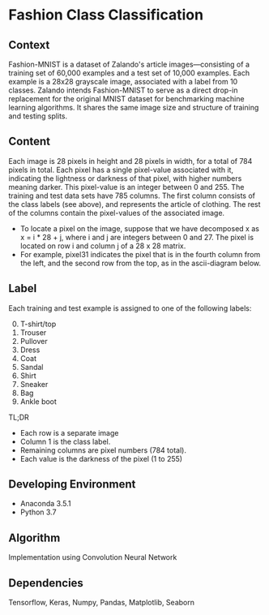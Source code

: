 # Fashion Class Classification

## Context
Fashion-MNIST is a dataset of Zalando's article images—consisting of a training set of 60,000 examples and a test set of 10,000 examples. Each example is a 28x28 grayscale image, associated with a label from 10 classes. Zalando intends Fashion-MNIST to serve as a direct drop-in replacement for the original MNIST dataset for benchmarking machine learning algorithms. It shares the same image size and structure of training and testing splits.

## Content  
Each image is 28 pixels in height and 28 pixels in width, for a total of 784 pixels in total. Each pixel has a single pixel-value associated with it, indicating the lightness or darkness of that pixel, with higher numbers meaning darker. This pixel-value is an integer between 0 and 255. The training and test data sets have 785 columns. The first column consists of the class labels (see above), and represents the article of clothing. The rest of the columns contain the pixel-values of the associated image.  

- To locate a pixel on the image, suppose that we have decomposed x as x = i * 28 + j, where i and j are integers between 0 and 27. The pixel is located on row i and column j of a 28 x 28 matrix.  
- For example, pixel31 indicates the pixel that is in the fourth column from the left, and the second row from the top, as in the ascii-diagram below. 

## Label
Each training and test example is assigned to one of the following labels:  

0. T-shirt/top  
1. Trouser  
2. Pullover  
3. Dress  
4. Coat  
5. Sandal  
6. Shirt  
7. Sneaker  
8. Bag  
9. Ankle boot   

TL;DR

- Each row is a separate image
- Column 1 is the class label.
- Remaining columns are pixel numbers (784 total).
- Each value is the darkness of the pixel (1 to 255)  

## Developing Environment
- Anaconda 3.5.1
- Python 3.7

## Algorithm 
Implementation using Convolution Neural Network  

## Dependencies
Tensorflow, Keras, Numpy, Pandas, Matplotlib, Seaborn  
